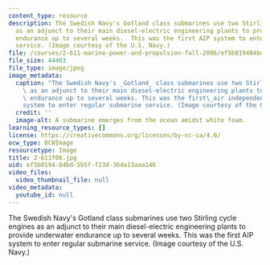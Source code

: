 ```yaml
---
content_type: resource
description: The Swedish Navy's Gotland class submarines use two Stirling cycle engines
  as an adjunct to their main diesel-electric engineering plants to provide underwater
  endurance up to several weeks.  This was the first AIP system to enter regular submarine
  service. (Image courtesy of the U.S. Navy.)
file: /courses/2-611-marine-power-and-propulsion-fall-2006/ef5b019484bd5b5ff23d364a13aaa146_2-611f06.jpg
file_size: 44463
file_type: image/jpeg
image_metadata:
  caption: "The Swedish Navy's _Gotland_ class submarines use two Stirling cycle engines\
    \ as an adjunct to their main diesel-electric engineering plants to provide underwater\
    \ endurance up to several weeks. This was the first\_air independent propulsion\_\
    system to enter regular submarine service. (Image courtesy of the U.S. Navy.)"
  credit: ''
  image-alt: A submarine emerges from the ocean amidst white foam.
learning_resource_types: []
license: https://creativecommons.org/licenses/by-nc-sa/4.0/
ocw_type: OCWImage
resourcetype: Image
title: 2-611f06.jpg
uid: ef5b0194-84bd-5b5f-f23d-364a13aaa146
video_files:
  video_thumbnail_file: null
video_metadata:
  youtube_id: null
---
```

The Swedish Navy's Gotland class submarines use two Stirling cycle engines as an adjunct to their main diesel-electric engineering plants to provide underwater endurance up to several weeks.  This was the first AIP system to enter regular submarine service. (Image courtesy of the U.S. Navy.)